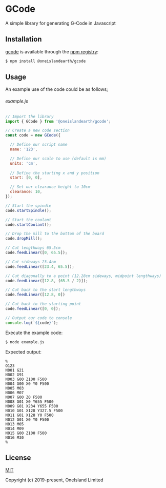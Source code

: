 # GCode

A simple library for generating G-Code in Javascript

## Installation

[gcode](https://github.com/oneislandearth/gcode) is available through the [npm registry](https://www.npmjs.com/package/@oneislandearth/gcode):

```bash
$ npm install @oneislandearth/gcode
```

## Usage

An example use of the code could be as follows;

###### example.js
```js
// Import the library
import { GCode } from '@oneislandearth/gcode';

// Create a new code section
const code = new GCode({

  // Define our script name
  name: '123',

  // Define our scale to use (default is mm)
  units: 'cm',
  
  // Define the starting x and y position
  start: [0, 0],

  // Set our clearance height to 10cm
  clearance: 10,
});

// Start the spindle
code.startSpindle();

// Start the coolant
code.startCoolant();

// Drop the mill to the bottom of the board
code.dropMill();

// Cut lengthways 65.5cm
code.feedLinear([0, 65.5]);

// Cut sideways 23.4cm
code.feedLinear([23.4, 65.5]);

// Cut diagonally to a point (12.28cm sideways, midpoint lengthways)
code.feedLinear([12.8, (65.5 / 2)]);

// Cut back to the start lengthways
code.feedLinear([12.8, 0])

// Cut back to the starting point
code.feedLinear([0, 0]);

// Output our code to console
console.log(`${code}`);
```

Execute the example code:

```bash
$ node example.js
```

Expected output:

```
%
O123
N001 G21
N002 G91
N003 G00 Z100 F500
N004 G00 X0 Y0 F500
N005 M03
N006 M07
N007 G00 Z0 F500
N008 G01 X0 Y655 F500
N009 G01 X234 Y655 F500
N010 G01 X128 Y327.5 F500
N011 G01 X128 Y0 F500
N012 G01 X0 Y0 F500
N013 M05
N014 M09
N015 G00 Z100 F500
N016 M30
%
```

## License

[MIT](http://opensource.org/licenses/MIT)

Copyright (c) 2019-present, OneIsland Limited